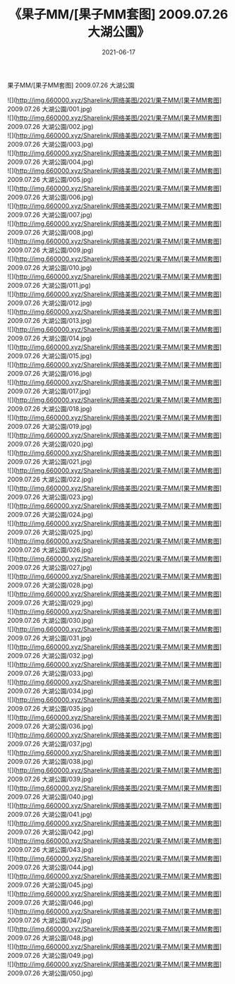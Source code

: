 ﻿---
layout: post
title:  《果子MM/[果子MM套图] 2009.07.26 大湖公園》
date:   2021-06-17
img: http://img.660000.xyz/Sharelink/网络美图/2021/果子MM/[果子MM套图] 2009.07.26 大湖公園/000.jpg
categories: [美女, 清纯, 唯美]
---

果子MM/[果子MM套图] 2009.07.26 大湖公園

 ![](http://img.660000.xyz/Sharelink/网络美图/2021/果子MM/[果子MM套图] 2009.07.26 大湖公園/001.jpg) <br>![](http://img.660000.xyz/Sharelink/网络美图/2021/果子MM/[果子MM套图] 2009.07.26 大湖公園/002.jpg) <br>![](http://img.660000.xyz/Sharelink/网络美图/2021/果子MM/[果子MM套图] 2009.07.26 大湖公園/003.jpg) <br>![](http://img.660000.xyz/Sharelink/网络美图/2021/果子MM/[果子MM套图] 2009.07.26 大湖公園/004.jpg) <br>![](http://img.660000.xyz/Sharelink/网络美图/2021/果子MM/[果子MM套图] 2009.07.26 大湖公園/005.jpg) <br>![](http://img.660000.xyz/Sharelink/网络美图/2021/果子MM/[果子MM套图] 2009.07.26 大湖公園/006.jpg) <br>![](http://img.660000.xyz/Sharelink/网络美图/2021/果子MM/[果子MM套图] 2009.07.26 大湖公園/007.jpg) <br>![](http://img.660000.xyz/Sharelink/网络美图/2021/果子MM/[果子MM套图] 2009.07.26 大湖公園/008.jpg) <br>![](http://img.660000.xyz/Sharelink/网络美图/2021/果子MM/[果子MM套图] 2009.07.26 大湖公園/009.jpg) <br>![](http://img.660000.xyz/Sharelink/网络美图/2021/果子MM/[果子MM套图] 2009.07.26 大湖公園/010.jpg) <br>![](http://img.660000.xyz/Sharelink/网络美图/2021/果子MM/[果子MM套图] 2009.07.26 大湖公園/011.jpg) <br>![](http://img.660000.xyz/Sharelink/网络美图/2021/果子MM/[果子MM套图] 2009.07.26 大湖公園/012.jpg) <br>![](http://img.660000.xyz/Sharelink/网络美图/2021/果子MM/[果子MM套图] 2009.07.26 大湖公園/013.jpg) <br>![](http://img.660000.xyz/Sharelink/网络美图/2021/果子MM/[果子MM套图] 2009.07.26 大湖公園/014.jpg) <br>![](http://img.660000.xyz/Sharelink/网络美图/2021/果子MM/[果子MM套图] 2009.07.26 大湖公園/015.jpg) <br>![](http://img.660000.xyz/Sharelink/网络美图/2021/果子MM/[果子MM套图] 2009.07.26 大湖公園/016.jpg) <br>![](http://img.660000.xyz/Sharelink/网络美图/2021/果子MM/[果子MM套图] 2009.07.26 大湖公園/017.jpg) <br>![](http://img.660000.xyz/Sharelink/网络美图/2021/果子MM/[果子MM套图] 2009.07.26 大湖公園/018.jpg) <br>![](http://img.660000.xyz/Sharelink/网络美图/2021/果子MM/[果子MM套图] 2009.07.26 大湖公園/019.jpg) <br>![](http://img.660000.xyz/Sharelink/网络美图/2021/果子MM/[果子MM套图] 2009.07.26 大湖公園/020.jpg) <br>![](http://img.660000.xyz/Sharelink/网络美图/2021/果子MM/[果子MM套图] 2009.07.26 大湖公園/021.jpg) <br>![](http://img.660000.xyz/Sharelink/网络美图/2021/果子MM/[果子MM套图] 2009.07.26 大湖公園/022.jpg) <br>![](http://img.660000.xyz/Sharelink/网络美图/2021/果子MM/[果子MM套图] 2009.07.26 大湖公園/023.jpg) <br>![](http://img.660000.xyz/Sharelink/网络美图/2021/果子MM/[果子MM套图] 2009.07.26 大湖公園/024.jpg) <br>![](http://img.660000.xyz/Sharelink/网络美图/2021/果子MM/[果子MM套图] 2009.07.26 大湖公園/025.jpg) <br>![](http://img.660000.xyz/Sharelink/网络美图/2021/果子MM/[果子MM套图] 2009.07.26 大湖公園/026.jpg) <br>![](http://img.660000.xyz/Sharelink/网络美图/2021/果子MM/[果子MM套图] 2009.07.26 大湖公園/027.jpg) <br>![](http://img.660000.xyz/Sharelink/网络美图/2021/果子MM/[果子MM套图] 2009.07.26 大湖公園/028.jpg) <br>![](http://img.660000.xyz/Sharelink/网络美图/2021/果子MM/[果子MM套图] 2009.07.26 大湖公園/029.jpg) <br>![](http://img.660000.xyz/Sharelink/网络美图/2021/果子MM/[果子MM套图] 2009.07.26 大湖公園/030.jpg) <br>![](http://img.660000.xyz/Sharelink/网络美图/2021/果子MM/[果子MM套图] 2009.07.26 大湖公園/031.jpg) <br>![](http://img.660000.xyz/Sharelink/网络美图/2021/果子MM/[果子MM套图] 2009.07.26 大湖公園/032.jpg) <br>![](http://img.660000.xyz/Sharelink/网络美图/2021/果子MM/[果子MM套图] 2009.07.26 大湖公園/033.jpg) <br>![](http://img.660000.xyz/Sharelink/网络美图/2021/果子MM/[果子MM套图] 2009.07.26 大湖公園/034.jpg) <br>![](http://img.660000.xyz/Sharelink/网络美图/2021/果子MM/[果子MM套图] 2009.07.26 大湖公園/035.jpg) <br>![](http://img.660000.xyz/Sharelink/网络美图/2021/果子MM/[果子MM套图] 2009.07.26 大湖公園/036.jpg) <br>![](http://img.660000.xyz/Sharelink/网络美图/2021/果子MM/[果子MM套图] 2009.07.26 大湖公園/037.jpg) <br>![](http://img.660000.xyz/Sharelink/网络美图/2021/果子MM/[果子MM套图] 2009.07.26 大湖公園/038.jpg) <br>![](http://img.660000.xyz/Sharelink/网络美图/2021/果子MM/[果子MM套图] 2009.07.26 大湖公園/039.jpg) <br>![](http://img.660000.xyz/Sharelink/网络美图/2021/果子MM/[果子MM套图] 2009.07.26 大湖公園/040.jpg) <br>![](http://img.660000.xyz/Sharelink/网络美图/2021/果子MM/[果子MM套图] 2009.07.26 大湖公園/041.jpg) <br>![](http://img.660000.xyz/Sharelink/网络美图/2021/果子MM/[果子MM套图] 2009.07.26 大湖公園/042.jpg) <br>![](http://img.660000.xyz/Sharelink/网络美图/2021/果子MM/[果子MM套图] 2009.07.26 大湖公園/043.jpg) <br>![](http://img.660000.xyz/Sharelink/网络美图/2021/果子MM/[果子MM套图] 2009.07.26 大湖公園/044.jpg) <br>![](http://img.660000.xyz/Sharelink/网络美图/2021/果子MM/[果子MM套图] 2009.07.26 大湖公園/045.jpg) <br>![](http://img.660000.xyz/Sharelink/网络美图/2021/果子MM/[果子MM套图] 2009.07.26 大湖公園/046.jpg) <br>![](http://img.660000.xyz/Sharelink/网络美图/2021/果子MM/[果子MM套图] 2009.07.26 大湖公園/047.jpg) <br>![](http://img.660000.xyz/Sharelink/网络美图/2021/果子MM/[果子MM套图] 2009.07.26 大湖公園/048.jpg) <br>![](http://img.660000.xyz/Sharelink/网络美图/2021/果子MM/[果子MM套图] 2009.07.26 大湖公園/049.jpg) <br>![](http://img.660000.xyz/Sharelink/网络美图/2021/果子MM/[果子MM套图] 2009.07.26 大湖公園/050.jpg) <br>